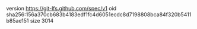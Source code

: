 version https://git-lfs.github.com/spec/v1
oid sha256:156a370cb683b4183edf1fc4d6051ecdc8d7198808bca84f320b5411b85ae151
size 3014
